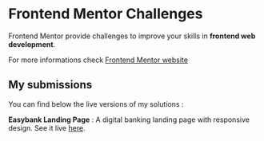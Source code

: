 # Frontend Mentor Challenges

Frontend Mentor provide challenges to improve your skills in **frontend web development**.

For more informations check [Frontend Mentor website](https://www.frontendmentor.io/)

## My submissions

You can find below the live versions of my solutions :

**Easybank Landing Page** : A digital banking landing page with responsive design. See it live [here](https://zathio.github.io/frontendmentor-challenges/easybank-landing-page/).

